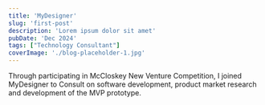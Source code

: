 ```yaml
---
title: 'MyDesigner'
slug: 'first-post'
description: 'Lorem ipsum dolor sit amet'
pubDate: 'Dec 2024'
tags: ["Technology Consultant"]
coverImage: './blog-placeholder-1.jpg'
---
```


Through participating in McCloskey New Venture Competition, I joined MyDesigner to Consult on software development, product market research and development of the MVP prototype.